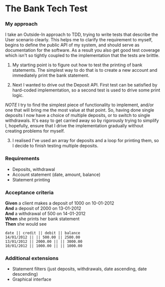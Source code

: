 # The Bank Tech Test

### My approach
I take an Outside-In approach to TDD, trying to write tests that describe the User scenario clearly.
This helps me to clarify the requirement to myself, begins to define the public API of my system, and should serve as documentation for the software.
As a result you also get good test coverage which isn't so tightly coupled to the implementation that the tests are brittle.

1. My starting point is to figure out how to test the printing of bank statements.
   The simplest way to do that is to create a new account and immediately print the bank statement.
   
2. Next I wanted to drive out the Deposit API. First test can be satisfied by hard-coded implementation, so a second test is used to drive some print logic.

*NOTE*
I try to find the simplest piece of functionality to implement, and/or one that will bring me the most value at that point.
So, having done single deposits I now have a choice of multiple deposits, or to switch to single withdrawals.
It's easy to get carried away so by rigorously trying to simplify I, hopefully, ensure that I drive the implementation gradually without creating problems for myself.

3. I realised I've used an array for deposits and a loop for printing them, so I decide to finish testing multiple deposits.




### Requirements
* Deposits, withdrawal
* Account statement (date, amount, balance)
* Statement printing

### Acceptance criteria

**Given** a client makes a deposit of 1000 on 10-01-2012  
**And** a deposit of 2000 on 13-01-2012  
**And** a withdrawal of 500 on 14-01-2012  
**When** she prints her bank statement  
**Then** she would see  


```
date || credit || debit || balance
14/01/2012 || || 500.00 || 2500.00
13/01/2012 || 2000.00 || || 3000.00
10/01/2012 || 1000.00 || || 1000.00
```

### Additional extensions

* Statement filters (just deposits, withdrawals, date ascending, date descending)
* Graphical interface
